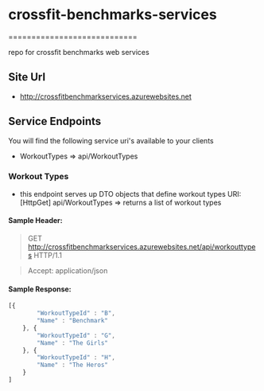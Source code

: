 # crossfit-benchmarks-services
============================

repo for crossfit benchmarks web services
## Site Url
* http://crossfitbenchmarkservices.azurewebsites.net

## Service Endpoints
You will find the following service uri's available to your clients
* WorkoutTypes => api/WorkoutTypes


### Workout Types
* this endpoint serves up DTO objects that define workout types
URI: [HttpGet] api/WorkoutTypes => returns a list of workout types


#### Sample Header:
> GET http://crossfitbenchmarkservices.azurewebsites.net/api/workouttypes HTTP/1.1

> Accept: application/json


#### Sample Response:
```javascript
[{
		"WorkoutTypeId" : "B",
		"Name" : "Benchmark"
	}, {
		"WorkoutTypeId" : "G",
		"Name" : "The Girls"
	}, {
		"WorkoutTypeId" : "H",
		"Name" : "The Heros"
	}
]
```

